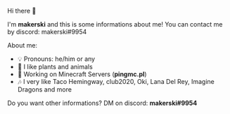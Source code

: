 Hi there 👋

I'm **makerski** and this is some informations about me!
You can contact me by discord: makerski#9954

About me:

- 💡 Pronouns: he/him or any
- 🌿 I like plants and animals
- 🔧 Working on Minecraft Servers (**pingmc.pl**)
- 🎶 I very like Taco Hemingway, club2020, Oki, Lana Del Rey, Imagine Dragons and more

Do you want other informations? DM on discord: **makerski#9954**

